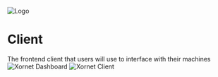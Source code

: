 ![Logo](https://cdn.discordapp.com/attachments/755597803102928966/967382192038752287/logo.svg)

# Client
The frontend client that users will use to interface with their machines
![Xornet Dashboard](https://cdn.discordapp.com/attachments/755597803102928966/967081948939944006/unknown.png)
![Xornet Client](https://cdn.discordapp.com/attachments/755597803102928966/951413381615726632/unknown.png)
